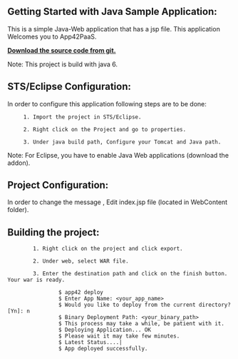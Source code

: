 Getting Started with Java Sample Application:
----------------------------------------------------

This is a simple Java-Web application that has a jsp file. This application Welcomes you to App42PaaS.

<b>[Download the source code from git.](https://github.com/shephertz/App42_PaaS_SampleApps/archive/master.zip)</b>

Note: This project is build with java 6.

STS/Eclipse Configuration:
---------------------------

In order to configure this application following steps are to be done:

         1. Import the project in STS/Eclipse.

         2. Right click on the Project and go to properties.

         3. Under java build path, Configure your Tomcat and Java path.
		 
Note: For Eclipse, you have to enable Java Web applications (download the addon).


Project Configuration:
------------------------

In order to change the message , Edit index.jsp file (located in WebContent folder).


Building the project:
----------------------

			1. Right click on the project and click export.
         
			2. Under web, select WAR file.
         
			3. Enter the destination path and click on the finish button. Your war is ready.
        
					$ app42 deploy
					$ Enter App Name: <your_app_name>
					$ Would you like to deploy from the current directory? [Yn]: n
					$ Binary Deployment Path: <your_binary_path>
					$ This process may take a while, be patient with it.
					$ Deploying Application... OK
					$ Please wait it may take few minutes.
					$ Latest Status....|
					$ App deployed successfully.




